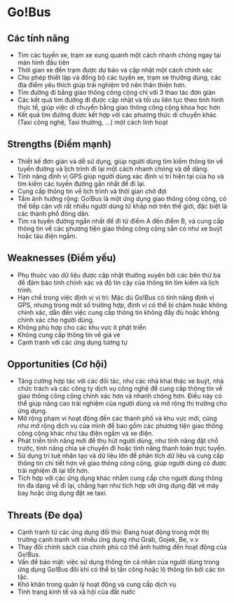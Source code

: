 # Go!Bus

## Các tính năng

- Tìm các tuyến xe, trạm xe xung quanh một cách nhanh chóng ngay tại màn hình đầu tiên
- Thời gian xe đến trạm được dự báo và cập nhật một cách chính xác
- Cho phép thiết lập và đồng bộ các tuyến xe, trạm xe thường dùng, các địa điểm yêu thích giúp trải nghiệm trở nên thân thiện hơn.
- Tìm đường đi bằng giao thông công cộng chỉ với 3 thao tác đơn giản
- Các kết quả tìm đường đi được cập nhật và tối ưu liên tục theo tình hình thực tế, giúp việc di chuyển bằng giao thông công cộng khoa học hơn
- Kết quả tìm đường được kết hợp với các phương thức di chuyển khác (Taxi công nghệ, Taxi thường, ...) một cách linh hoạt

## Strengths (Điểm mạnh)

- Thiết kế đơn giản và dễ sử dụng, giúp người dùng tìm kiếm thông tin về tuyến đường và lịch trình đi lại một cách nhanh chóng và dễ dàng.
- Tính năng định vị GPS giúp người dùng xác định vị trí hiện tại của họ và tìm kiếm các tuyến đường gần nhất để đi lại.
- Cung cấp thông tin về lịch trình và thời gian chờ đợi
- Tầm ảnh hưởng rộng: Go!Bus là một ứng dụng giao thông công cộng, có thể tiếp cận với rất nhiều người dùng từ khắp nơi trên thế giới, đặc biệt là các thành phố đông dân.
- Tìm ra tuyến đường ngắn nhất để đi từ điểm A đến điểm B, và cung cấp thông tin về các phương tiện giao thông công cộng sẵn có như xe buýt hoặc tàu điện ngầm.

## Weaknesses (Điểm yếu)

- Phụ thuộc vào dữ liệu được cập nhật thường xuyên bởi các bên thứ ba để đảm bảo tính chính xác và độ tin cậy của thông tin tìm kiếm và lịch trình.
- Hạn chế trong việc định vị vị trí: Mặc dù Go!Bus có tính năng định vị GPS, nhưng trong một số trường hợp, định vị có thể bị chậm hoặc không chính xác, dẫn đến việc cung cấp thông tin không đầy đủ hoặc không chính xác cho người dùng.
- Không phù hợp cho các khu vực ít phát triển
- Không cung cấp thông tin về giá vé
- Cạnh tranh với các ứng dụng tương tự

## Opportunities (Cơ hội)

- Tăng cường hợp tác với các đối tác, như các nhà khai thác xe buýt, nhà chức trách và các công ty dịch vụ công nghệ để cung cấp thông tin về giao thông công cộng chính xác hơn và nhanh chóng hơn. Điều này có thể giúp nâng cao trải nghiệm của người dùng và mở rộng thị trường cho ứng dụng.
- Mở rộng phạm vi hoạt động đến các thành phố và khu vực mới, cũng như mở rộng dịch vụ của mình để bao gồm các phương tiện giao thông công cộng khác như tàu điện ngầm và xe điện.
- Phát triển tính năng mới để thu hút người dùng, như tính năng đặt chỗ trước, tính năng chia sẻ chuyến đi hoặc tính năng thanh toán trực tuyến.
- Sử dụng trí tuệ nhân tạo và dữ liệu lớn để phân tích dữ liệu và cung cấp thông tin chi tiết hơn về giao thông công cộng, giúp người dùng có được trải nghiệm đi lại tốt hơn.
- Tích hợp với các ứng dụng khác nhằm cung cấp cho người dùng thông tin đa dạng về đi lại, chẳng hạn như tích hợp với ứng dụng đặt vé máy bay hoặc ứng dụng đặt xe taxi.

## Threats (Đe dọa)

- Cạnh tranh từ các ứng dụng đối thủ: Đang hoạt động trong một thị trường cạnh tranh với nhiều ứng dụng như Grab, Gojek, Be, v.v
- Thay đổi chính sách của chính phủ có thể ảnh hưởng đến hoạt động của Go!Bus.
- Vấn đề bảo mật: việc sử dụng thông tin cá nhân của người dùng trong ứng dụng Go!Bus đôi khi có thể bị tấn công hoặc lộ thông tin bởi các tin tặc.
- Khó khăn trong quản lý hoạt động và cung cấp dịch vụ
- Tình trạng kinh tế và xã hội của đất nước
